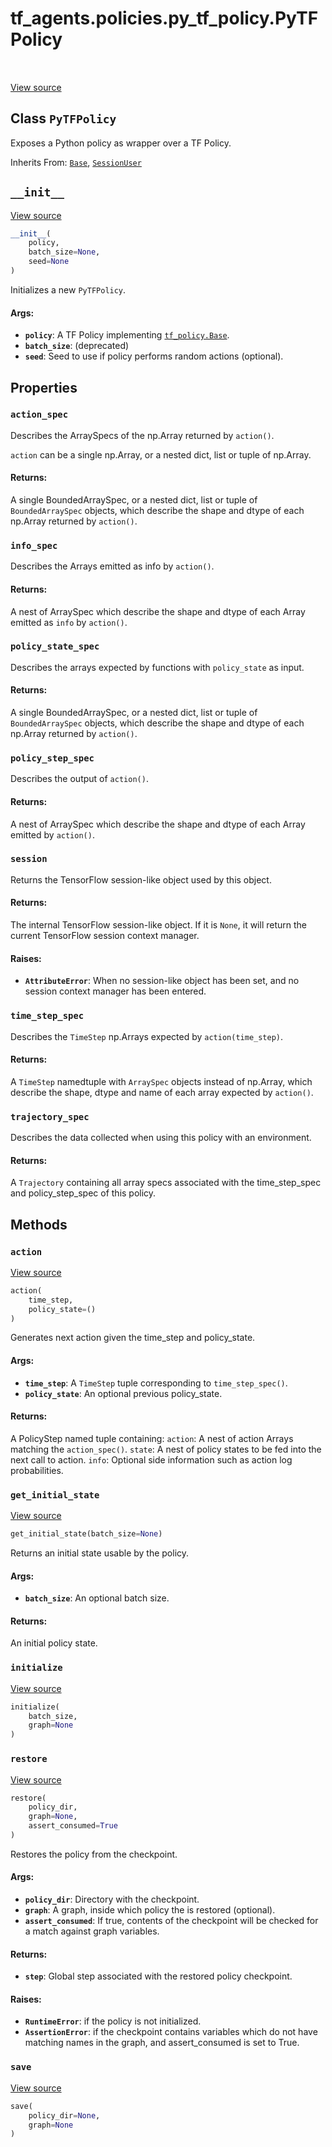 <div itemscope itemtype="http://developers.google.com/ReferenceObject">
<meta itemprop="name" content="tf_agents.policies.py_tf_policy.PyTFPolicy" />
<meta itemprop="path" content="Stable" />
<meta itemprop="property" content="action_spec"/>
<meta itemprop="property" content="info_spec"/>
<meta itemprop="property" content="policy_state_spec"/>
<meta itemprop="property" content="policy_step_spec"/>
<meta itemprop="property" content="session"/>
<meta itemprop="property" content="time_step_spec"/>
<meta itemprop="property" content="trajectory_spec"/>
<meta itemprop="property" content="__init__"/>
<meta itemprop="property" content="action"/>
<meta itemprop="property" content="get_initial_state"/>
<meta itemprop="property" content="initialize"/>
<meta itemprop="property" content="restore"/>
<meta itemprop="property" content="save"/>
</div>

# tf_agents.policies.py_tf_policy.PyTFPolicy

<table class="tfo-notebook-buttons tfo-api" align="left">
</table>

<a target="_blank" href="https://github.com/tensorflow/agents/tree/master/tf_agents/policies/py_tf_policy.py">View
source</a>

## Class `PyTFPolicy`

Exposes a Python policy as wrapper over a TF Policy.

Inherits From: [`Base`](../../../tf_agents/policies/py_policy/Base.md), [`SessionUser`](../../../tf_agents/utils/session_utils/SessionUser.md)

<!-- Placeholder for "Used in" -->


<h2 id="__init__"><code>__init__</code></h2>

<a target="_blank" href="https://github.com/tensorflow/agents/tree/master/tf_agents/policies/py_tf_policy.py">View
source</a>

``` python
__init__(
    policy,
    batch_size=None,
    seed=None
)
```

Initializes a new `PyTFPolicy`.

#### Args:

*   <b>`policy`</b>: A TF Policy implementing
    <a href="../../../tf_agents/policies/tf_policy/Base.md"><code>tf_policy.Base</code></a>.
*   <b>`batch_size`</b>: (deprecated)
*   <b>`seed`</b>: Seed to use if policy performs random actions (optional).

## Properties

<h3 id="action_spec"><code>action_spec</code></h3>

Describes the ArraySpecs of the np.Array returned by `action()`.

`action` can be a single np.Array, or a nested dict, list or tuple of
np.Array.

#### Returns:

A single BoundedArraySpec, or a nested dict, list or tuple of
`BoundedArraySpec` objects, which describe the shape and
dtype of each np.Array returned by `action()`.

<h3 id="info_spec"><code>info_spec</code></h3>

Describes the Arrays emitted as info by `action()`.

#### Returns:

A nest of ArraySpec which describe the shape and dtype of each Array
emitted as `info` by `action()`.

<h3 id="policy_state_spec"><code>policy_state_spec</code></h3>

Describes the arrays expected by functions with `policy_state` as input.

#### Returns:

A single BoundedArraySpec, or a nested dict, list or tuple of
`BoundedArraySpec` objects, which describe the shape and
dtype of each np.Array returned by `action()`.

<h3 id="policy_step_spec"><code>policy_step_spec</code></h3>

Describes the output of `action()`.

#### Returns:

A nest of ArraySpec which describe the shape and dtype of each Array
emitted by `action()`.

<h3 id="session"><code>session</code></h3>

Returns the TensorFlow session-like object used by this object.

#### Returns:

The internal TensorFlow session-like object. If it is `None`, it will
return the current TensorFlow session context manager.

#### Raises:

*   <b>`AttributeError`</b>: When no session-like object has been set, and no
    session context manager has been entered.

<h3 id="time_step_spec"><code>time_step_spec</code></h3>

Describes the `TimeStep` np.Arrays expected by `action(time_step)`.

#### Returns:

A `TimeStep` namedtuple with `ArraySpec` objects instead of np.Array,
which describe the shape, dtype and name of each array expected by
`action()`.

<h3 id="trajectory_spec"><code>trajectory_spec</code></h3>

Describes the data collected when using this policy with an environment.

#### Returns:

A `Trajectory` containing all array specs associated with the
time_step_spec and policy_step_spec of this policy.

## Methods

<h3 id="action"><code>action</code></h3>

<a target="_blank" href="https://github.com/tensorflow/agents/tree/master/tf_agents/policies/py_policy.py">View
source</a>

``` python
action(
    time_step,
    policy_state=()
)
```

Generates next action given the time_step and policy_state.


#### Args:

* <b>`time_step`</b>: A `TimeStep` tuple corresponding to `time_step_spec()`.
* <b>`policy_state`</b>: An optional previous policy_state.


#### Returns:

A PolicyStep named tuple containing:
  `action`: A nest of action Arrays matching the `action_spec()`.
  `state`: A nest of policy states to be fed into the next call to action.
  `info`: Optional side information such as action log probabilities.

<h3 id="get_initial_state"><code>get_initial_state</code></h3>

<a target="_blank" href="https://github.com/tensorflow/agents/tree/master/tf_agents/policies/py_policy.py">View
source</a>

``` python
get_initial_state(batch_size=None)
```

Returns an initial state usable by the policy.

#### Args:

* <b>`batch_size`</b>: An optional batch size.


#### Returns:

An initial policy state.

<h3 id="initialize"><code>initialize</code></h3>

<a target="_blank" href="https://github.com/tensorflow/agents/tree/master/tf_agents/policies/py_tf_policy.py">View
source</a>

``` python
initialize(
    batch_size,
    graph=None
)
```

<h3 id="restore"><code>restore</code></h3>

<a target="_blank" href="https://github.com/tensorflow/agents/tree/master/tf_agents/policies/py_tf_policy.py">View
source</a>

``` python
restore(
    policy_dir,
    graph=None,
    assert_consumed=True
)
```

Restores the policy from the checkpoint.

#### Args:

*   <b>`policy_dir`</b>: Directory with the checkpoint.
*   <b>`graph`</b>: A graph, inside which policy the is restored (optional).
*   <b>`assert_consumed`</b>: If true, contents of the checkpoint will be
    checked for a match against graph variables.

#### Returns:

* <b>`step`</b>: Global step associated with the restored policy checkpoint.


#### Raises:

*   <b>`RuntimeError`</b>: if the policy is not initialized.
*   <b>`AssertionError`</b>: if the checkpoint contains variables which do not
    have matching names in the graph, and assert_consumed is set to True.

<h3 id="save"><code>save</code></h3>

<a target="_blank" href="https://github.com/tensorflow/agents/tree/master/tf_agents/policies/py_tf_policy.py">View
source</a>

``` python
save(
    policy_dir=None,
    graph=None
)
```
